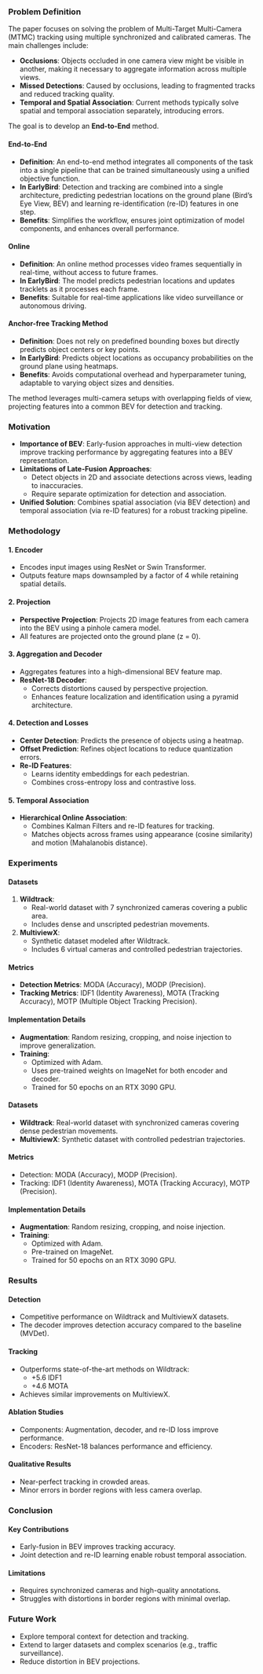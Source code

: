 ### Problem Definition

The paper focuses on solving the problem of Multi-Target Multi-Camera (MTMC) tracking using multiple synchronized and calibrated cameras. The main challenges include:

- **Occlusions**: Objects occluded in one camera view might be visible in another, making it necessary to aggregate information across multiple views.
- **Missed Detections**: Caused by occlusions, leading to fragmented tracks and reduced tracking quality.
- **Temporal and Spatial Association**: Current methods typically solve spatial and temporal association separately, introducing errors.

The goal is to develop an **End-to-End** method.

#### End-to-End
- **Definition**: An end-to-end method integrates all components of the task into a single pipeline that can be trained simultaneously using a unified objective function.
- **In EarlyBird**: Detection and tracking are combined into a single architecture, predicting pedestrian locations on the ground plane (Bird’s Eye View, BEV) and learning re-identification (re-ID) features in one step.
- **Benefits**: Simplifies the workflow, ensures joint optimization of model components, and enhances overall performance.

#### Online
- **Definition**: An online method processes video frames sequentially in real-time, without access to future frames.
- **In EarlyBird**: The model predicts pedestrian locations and updates tracklets as it processes each frame.
- **Benefits**: Suitable for real-time applications like video surveillance or autonomous driving.

#### Anchor-free Tracking Method
- **Definition**: Does not rely on predefined bounding boxes but directly predicts object centers or key points.
- **In EarlyBird**: Predicts object locations as occupancy probabilities on the ground plane using heatmaps.
- **Benefits**: Avoids computational overhead and hyperparameter tuning, adaptable to varying object sizes and densities.

The method leverages multi-camera setups with overlapping fields of view, projecting features into a common BEV for detection and tracking.

### Motivation

- **Importance of BEV**: Early-fusion approaches in multi-view detection improve tracking performance by aggregating features into a BEV representation.
- **Limitations of Late-Fusion Approaches**:
  - Detect objects in 2D and associate detections across views, leading to inaccuracies.
  - Require separate optimization for detection and association.
- **Unified Solution**: Combines spatial association (via BEV detection) and temporal association (via re-ID features) for a robust tracking pipeline.

### Methodology

#### 1. Encoder
- Encodes input images using ResNet or Swin Transformer.
- Outputs feature maps downsampled by a factor of 4 while retaining spatial details.

#### 2. Projection
- **Perspective Projection**: Projects 2D image features from each camera into the BEV using a pinhole camera model.
- All features are projected onto the ground plane (z = 0).

#### 3. Aggregation and Decoder
- Aggregates features into a high-dimensional BEV feature map.
- **ResNet-18 Decoder**:
  - Corrects distortions caused by perspective projection.
  - Enhances feature localization and identification using a pyramid architecture.

#### 4. Detection and Losses
- **Center Detection**: Predicts the presence of objects using a heatmap.
- **Offset Prediction**: Refines object locations to reduce quantization errors.
- **Re-ID Features**:
  - Learns identity embeddings for each pedestrian.
  - Combines cross-entropy loss and contrastive loss.

#### 5. Temporal Association
- **Hierarchical Online Association**:
  - Combines Kalman Filters and re-ID features for tracking.
  - Matches objects across frames using appearance (cosine similarity) and motion (Mahalanobis distance).

### Experiments

#### Datasets
1. **Wildtrack**:
   - Real-world dataset with 7 synchronized cameras covering a public area.
   - Includes dense and unscripted pedestrian movements.
2. **MultiviewX**:
   - Synthetic dataset modeled after Wildtrack.
   - Includes 6 virtual cameras and controlled pedestrian trajectories.

#### Metrics
- **Detection Metrics**: MODA (Accuracy), MODP (Precision).
- **Tracking Metrics**: IDF1 (Identity Awareness), MOTA (Tracking Accuracy), MOTP (Multiple Object Tracking Precision).

#### Implementation Details
- **Augmentation**: Random resizing, cropping, and noise injection to improve generalization.
- **Training**:
  - Optimized with Adam.
  - Uses pre-trained weights on ImageNet for both encoder and decoder.
  - Trained for 50 epochs on an RTX 3090 GPU.

#### Datasets
- **Wildtrack**: Real-world dataset with synchronized cameras covering dense pedestrian movements.
- **MultiviewX**: Synthetic dataset with controlled pedestrian trajectories.

#### Metrics
- Detection: MODA (Accuracy), MODP (Precision).
- Tracking: IDF1 (Identity Awareness), MOTA (Tracking Accuracy), MOTP (Precision).

#### Implementation Details
- **Augmentation**: Random resizing, cropping, and noise injection.
- **Training**:
  - Optimized with Adam.
  - Pre-trained on ImageNet.
  - Trained for 50 epochs on an RTX 3090 GPU.

### Results

#### Detection
- Competitive performance on Wildtrack and MultiviewX datasets.
- The decoder improves detection accuracy compared to the baseline (MVDet).

#### Tracking
- Outperforms state-of-the-art methods on Wildtrack:
  - +5.6 IDF1
  - +4.6 MOTA
- Achieves similar improvements on MultiviewX.

#### Ablation Studies
- Components: Augmentation, decoder, and re-ID loss improve performance.
- Encoders: ResNet-18 balances performance and efficiency.

#### Qualitative Results
- Near-perfect tracking in crowded areas.
- Minor errors in border regions with less camera overlap.

### Conclusion

#### Key Contributions
- Early-fusion in BEV improves tracking accuracy.
- Joint detection and re-ID learning enable robust temporal association.

#### Limitations
- Requires synchronized cameras and high-quality annotations.
- Struggles with distortions in border regions with minimal overlap.

### Future Work
- Explore temporal context for detection and tracking.
- Extend to larger datasets and complex scenarios (e.g., traffic surveillance).
- Reduce distortion in BEV projections.